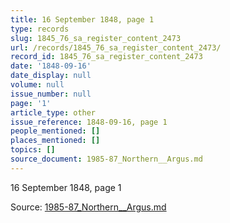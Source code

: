 ```yaml
---
title: 16 September 1848, page 1
type: records
slug: 1845_76_sa_register_content_2473
url: /records/1845_76_sa_register_content_2473/
record_id: 1845_76_sa_register_content_2473
date: '1848-09-16'
date_display: null
volume: null
issue_number: null
page: '1'
article_type: other
issue_reference: 1848-09-16, page 1
people_mentioned: []
places_mentioned: []
topics: []
source_document: 1985-87_Northern__Argus.md
---
```


16 September 1848, page 1

Source: [1985-87_Northern__Argus.md](/downloads/markdown/1985-87_Northern__Argus.md)

